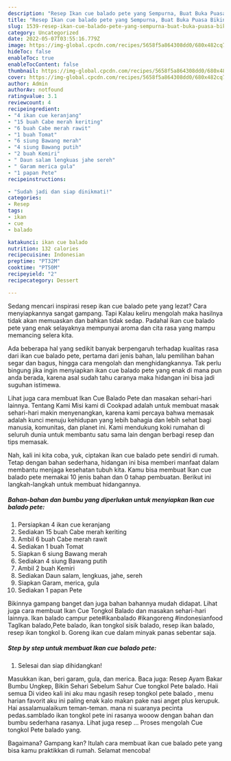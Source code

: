 ```yaml
---
description: "Resep Ikan cue balado pete yang Sempurna, Buat Buka Puasa Bikin Ngiler"
title: "Resep Ikan cue balado pete yang Sempurna, Buat Buka Puasa Bikin Ngiler"
slug: 1539-resep-ikan-cue-balado-pete-yang-sempurna-buat-buka-puasa-bikin-ngiler
category: Uncategorized
date: 2022-05-07T03:55:16.779Z
image: https://img-global.cpcdn.com/recipes/5658f5a864308dd0/680x482cq70/ikan-cue-balado-pete-foto-resep-utama.jpg
hideToc: false
enableToc: true
enableTocContent: false
thumbnail: https://img-global.cpcdn.com/recipes/5658f5a864308dd0/680x482cq70/ikan-cue-balado-pete-foto-resep-utama.jpg
cover: https://img-global.cpcdn.com/recipes/5658f5a864308dd0/680x482cq70/ikan-cue-balado-pete-foto-resep-utama.jpg
author: Admin
authorAv: notfound
ratingvalue: 3.1
reviewcount: 4
recipeingredient:
- "4 ikan cue keranjang"
- "15 buah Cabe merah keriting"
- "6 buah Cabe merah rawit"
- "1 buah Tomat"
- "6 siung Bawang merah"
- "4 siung Bawang putih"
- "2 buah Kemiri"
- " Daun salam lengkuas jahe sereh"
- " Garam merica gula"
- "1 papan Pete"
recipeinstructions:

- "Sudah jadi dan siap dinikmati!"
categories:
- Resep
tags:
- ikan
- cue
- balado

katakunci: ikan cue balado 
nutrition: 132 calories
recipecuisine: Indonesian
preptime: "PT32M"
cooktime: "PT50M"
recipeyield: "2"
recipecategory: Dessert

---
```



Sedang mencari inspirasi resep ikan cue balado pete yang lezat? Cara menyiapkannya sangat gampang. Tapi Kalau keliru mengolah maka hasilnya tidak akan memuaskan dan bahkan tidak sedap. Padahal ikan cue balado pete yang enak selayaknya mempunyai aroma dan cita rasa yang mampu memancing selera kita.


Ada beberapa hal yang sedikit banyak berpengaruh terhadap kualitas rasa dari ikan cue balado pete, pertama dari jenis bahan, lalu pemilihan bahan segar dan bagus, hingga cara mengolah dan menghidangkannya. Tak perlu bingung jika ingin menyiapkan ikan cue balado pete yang enak di mana pun anda berada, karena asal sudah tahu caranya maka hidangan ini bisa jadi suguhan istimewa.

Lihat juga cara membuat Ikan Cue Balado Pete dan masakan sehari-hari lainnya. Tentang Kami Misi kami di Cookpad adalah untuk membuat masak sehari-hari makin menyenangkan, karena kami percaya bahwa memasak adalah kunci menuju kehidupan yang lebih bahagia dan lebih sehat bagi manusia, komunitas, dan planet ini. Kami mendukung koki rumahan di seluruh dunia untuk membantu satu sama lain dengan berbagi resep dan tips memasak.


Nah, kali ini kita coba, yuk, ciptakan ikan cue balado pete sendiri di rumah. Tetap dengan bahan sederhana, hidangan ini bisa memberi manfaat dalam membantu menjaga kesehatan tubuh kita. Kamu bisa membuat Ikan cue balado pete memakai 10 jenis bahan dan 0 tahap pembuatan. Berikut ini langkah-langkah untuk membuat hidangannya.

<!--inarticleads1-->

##### Bahan-bahan dan bumbu yang diperlukan untuk menyiapkan Ikan cue balado pete:

1. Persiapkan 4 ikan cue keranjang
1. Sediakan 15 buah Cabe merah keriting
1. Ambil 6 buah Cabe merah rawit
1. Sediakan 1 buah Tomat
1. Siapkan 6 siung Bawang merah
1. Sediakan 4 siung Bawang putih
1. Ambil 2 buah Kemiri
1. Sediakan  Daun salam, lengkuas, jahe, sereh
1. Siapkan  Garam, merica, gula
1. Sediakan 1 papan Pete


Bikinnya gampang banget dan juga bahan bahannya mudah didapat. Lihat juga cara membuat Ikan Cue Tongkol Balado dan masakan sehari-hari lainnya. Ikan balado campur pete#ikanbalado #ikangoreng #indonesianfood TagIkan balado,Pete balado, ikan tongkol sisik balado, resep ikan balado, resep ikan tongkol b. Goreng ikan cue dalam minyak panas sebentar saja. 

<!--inarticleads2-->

##### Step by step untuk membuat Ikan cue balado pete:


1. Selesai dan siap dihidangkan!

Masukkan ikan, beri garam, gula, dan merica. Baca juga: Resep Ayam Bakar Bumbu Ungkep, Bikin Sehari Sebelum Sahur Cue tongkol Pete balado. Haii semua Di video kali ini aku mau ngasih resep tongkol pete balado , menu harian favorit aku ini paling enak kalo makan pake nasi anget plus kerupuk. Hai assalamualaikum teman-teman. mana ni suaranya pecinta pedas.samblado ikan tongkol pete ini rasanya wooow dengan bahan dan bumbu sederhana rasanya. Lihat juga resep … Proses mengolah Cue tongkol Pete balado yang. 

Bagaimana? Gampang kan? Itulah cara membuat ikan cue balado pete yang bisa kamu praktikkan di rumah. Selamat mencoba!
